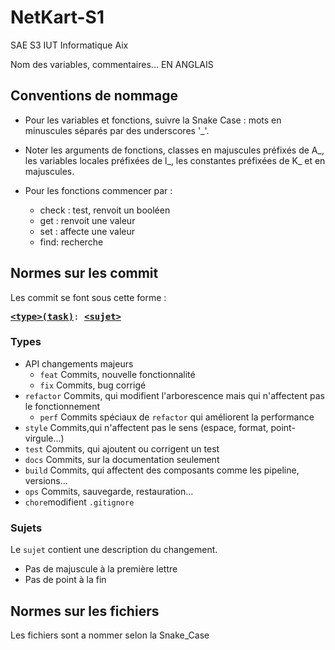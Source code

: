 # NetKart-S1
  
SAE S3 IUT Informatique Aix

Nom des variables, commentaires... EN ANGLAIS

## Conventions de nommage
  
* Pour les variables et fonctions, suivre la Snake Case : mots en minuscules séparés par des underscores '_'.
  
* Noter les arguments de fonctions, classes en majuscules préfixés de A_, les variables locales préfixées de l_, les constantes préfixées de K_ et en majuscules.
  
* Pour les fonctions commencer par : 
    * check : test, renvoit un booléen
    * get : renvoit une valeur
    * set : affecte une valeur
    * find: recherche


## Normes sur les commit
  
Les commit se font sous cette forme :
<pre>
<b><a href="#types">&lt;type&gt;(task)</a></b></font>: <b><a href="#sujet">&lt;sujet&gt;</a></b>
</pre>

### Types
* API changements majeurs
    * `feat` Commits, nouvelle fonctionnalité
    * `fix` Commits, bug corrigé
* `refactor` Commits, qui modifient l'arborescence mais qui n'affectent pas le fonctionnement
    * `perf` Commits spéciaux de `refactor` qui améliorent la performance
* `style` Commits,qui n'affectent pas le sens (espace, format, point-virgule...)
* `test` Commits, qui ajoutent ou corrigent un test
* `docs` Commits, sur la documentation seulement
* `build` Commits, qui affectent des composants comme les pipeline, versions...
* `ops` Commits, sauvegarde, restauration...
* `chore`modifient `.gitignore`

### Sujets
Le `sujet` contient une description du changement.
* Pas de majuscule à la première lettre
* Pas de point à la fin

## Normes sur les fichiers

Les fichiers sont a nommer selon la Snake_Case
